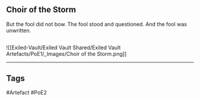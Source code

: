 ## Choir of the Storm
But the fool did not bow.
The fool stood and questioned.
And the fool was unwritten.
##
![[Exiled-Vault/Exiled Vault Shared/Exiled Vault Artefacts/PoE1/_Images/Choir of the Storm.png]]

---
## Tags
#Artefact
#PoE2